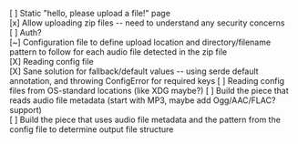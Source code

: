 [ ] Static "hello, please upload a file!" page  
[x] Allow uploading zip files -- need to understand any security concerns  
[ ] Auth?  
[~] Configuration file to define upload location and directory/filename pattern to follow for each audio file detected in the zip file  
	[X] Reading config file  
	[X] Sane solution for fallback/default values -- using serde default annotation, and throwing ConfigError for required keys
	[ ] Reading config files from OS-standard locations (like XDG maybe?)
[ ] Build the piece that reads audio file metadata (start with MP3, maybe add Ogg/AAC/FLAC? support)  
[ ] Build the piece that uses audio file metadata and the pattern from the config file to determine output file structure  
